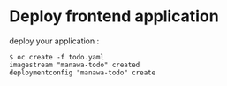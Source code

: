 # Deploy frontend application
deploy your application :

```
$ oc create -f todo.yaml
imagestream "manawa-todo" created
deploymentconfig "manawa-todo" create
```


